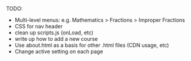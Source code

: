 TODO:
- Multi-level menus: e.g. Mathematics > Fractions > Improper Fractions
- CSS for nav header
- clean up scripts.js (onLoad, etc)
- write up how to add a new course
- Use about.html as a basis for other .html files (CDN usage, etc)
- Change active setting on each page